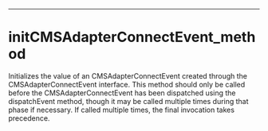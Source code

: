 

---

# initCMSAdapterConnectEvent_method

Initializes the value of an CMSAdapterConnectEvent created through the CMSAdapterConnectEvent interface. This method should only be called before the CMSAdapterConnectEvent has been dispatched using the dispatchEvent method, though it may be called multiple times during that phase if necessary. If called multiple times, the final invocation takes precedence.